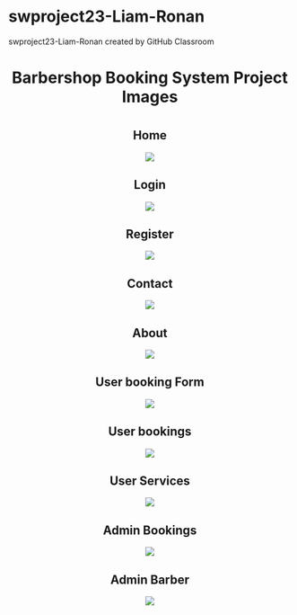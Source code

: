 # swproject23-Liam-Ronan
swproject23-Liam-Ronan created by GitHub Classroom
<div align="center">
  <h1>Barbershop Booking System Project Images<h1/>
  <h2>Home</h2>
     <img src="https://user-images.githubusercontent.com/99216210/232347385-2eec4210-1810-47b9-b25a-d186d643e4d2.png">
  <br>
  <h2>Login</h2>
      <img src="https://user-images.githubusercontent.com/99216210/232347277-c8861cc2-911b-4f1e-b276-9ce59739eaac.png">
  <br>
  <h2>Register</h2>
      <img src="https://user-images.githubusercontent.com/99216210/232347334-60b587ce-f2a9-4d50-b207-9d1a37e5125c.png">
  <br>
  <h2>Contact</h2>
      <img src="https://user-images.githubusercontent.com/99216210/232347418-c26d3670-5a7a-45fe-b3ef-aed28eb9d70a.png">
  <br>
  <h2>About</h2>
      <img src="https://user-images.githubusercontent.com/99216210/232347462-5245393c-1958-4924-9063-11a9f5801631.png">
  <br>
  <h2>User booking Form</h2>
      <img src="https://user-images.githubusercontent.com/99216210/232347696-528d012b-1c15-4e59-80cc-50f7e24064e9.png">
  <br>
  <h2>User bookings</h2>
      <img src="https://user-images.githubusercontent.com/99216210/232347797-26a34952-2be4-4dde-bcc8-cc8a5b021c32.png">
  <br>
  <h2>User Services</h2>
      <img src="https://user-images.githubusercontent.com/99216210/232347620-0b15ddd6-7f97-478c-b83c-fb8752c7397c.png">
  <br>
  <h2>Admin Bookings</h2>
      <img src="https://user-images.githubusercontent.com/99216210/232347526-3a9d4185-fec8-42d6-b226-4fb74b4e700b.png">
  <br>
  <h2>Admin Barber</h2>
      <img src="https://user-images.githubusercontent.com/99216210/232347526-3a9d4185-fec8-42d6-b226-4fb74b4e700b.png">
      <p></p>
  <br>
</div>


